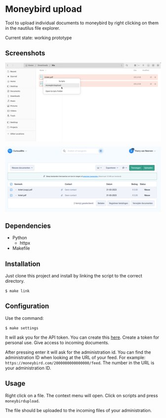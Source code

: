 # Moneybird upload

Tool to upload individual documents to moneybird by right clicking on them in the nautilus file explorer.

Current state: working prototype

## Screenshots

![select](/images/example-select.png)

![result](/images/example-result.png)

## Dependencies

* Python
  * httpx
* Makefile

## Installation

Just clone this project and install by linking the script to the correct directory.

`$ make link`

## Configuration

Use the command:

`$ make settings`

It will ask you for the API token.
You can create this [here](https://moneybird.com/user/applications/new).
Create a token for personal use.
Give access to incoming documents.

After pressing enter it will ask for the administration id.
You can find the administration ID when looking at the URL of your feed.
For example: `https://moneybird.com/2000000000000000/feed`.
The number in the URL is your administration ID.

## Usage

Right click on a file. The context menu will open.
Click on scripts and press `moneybirdupload`.

The file should be uploaded to the incoming files of your administration.
